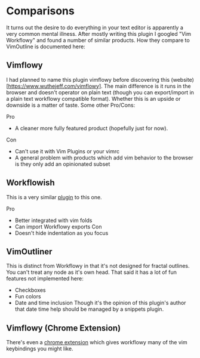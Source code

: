 # Comparisons

It turns out the desire to do everything in your text editor is apparently a very common mental illness. After mostly writing this plugin I googled "Vim Workflowy" and found a number of similar products. How they compare to VimOutline is documented here:

## Vimflowy

I had planned to name this plugin vimflowy before discovering this (website)[https://www.wuthejeff.com/vimflowy]. The main difference is it runs in the browser and doesn't operator on plain text (though you can export/import in a plain text workflowy compatible format). Whether this is an upside or downside is a matter of taste. Some other Pro/Cons:

Pro
* A cleaner more fully featured product (hopefully just for now).

Con
* Can't use it with Vim Plugins or your vimrc
* A general problem with products which add vim behavior to the browser is they only add an opinionated subset 

## Workflowish

This is a very similar [plugin](https://github.com/lukaszkorecki/workflowish) to this one.

Pro
* Better integrated with vim folds
* Can import Workflowy exports
Con
* Doesn't hide indentation as you focus

## VimOutliner

This is distinct from Workflowy in that it's not designed for fractal outlines. You can't treat any node as it's own head. That said it has a lot of fun features not implemented here:
* Checkboxes
* Fun colors
* Date and time inclusion
Though it's the opinion of this plugin's author that date time help should be managed by a snippets plugin.

## Vimflowy (Chrome Extension)

There's even a [chrome extension](https://chrome.google.com/webstore/detail/vimflowy/jhoonlfajlaihdlcocigbpeacapaepng?hl=en) which gives workflowy many of the vim keybindings you might like.

